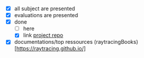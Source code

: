 - [x] all subject are presented
- [x] evaluations are presented
- [x] done
  - [ ] here
  - [x] link [project repo](https://github.com/mohaslimani/RT)
- [x] documentations/top ressources (raytracingBooks)[https://raytracing.github.io/]
